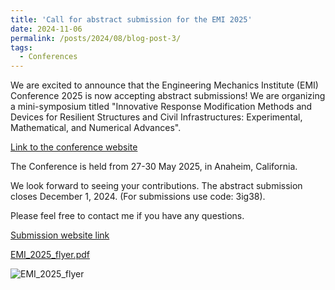```yaml
---
title: 'Call for abstract submission for the EMI 2025'
date: 2024-11-06
permalink: /posts/2024/08/blog-post-3/
tags:
  - Conferences
---
```


<p>We are excited to announce that the Engineering Mechanics Institute (EMI) Conference 2025 is now accepting abstract submissions! 
We are organizing a mini-symposium titled "Innovative Response Modification Methods and Devices for Resilient Structures and Civil Infrastructures: Experimental, Mathematical, and Numerical Advances". </p>

<a href="https://www.emi-conference.org/" target="_blank">Link to the conference website</a>

<p>The Conference is held from 27-30 May 2025, in Anaheim, California.</p>

<p>We look forward to seeing your contributions. 
The abstract submission closes December 1, 2024. 
(For submissions use code: 3ig38).</p>
 
 <p>Please feel free to contact me if you have any questions. </p>
 
 [Submission website link](https://www.emi-conference.org/call-abstracts)
 
 [EMI_2025_flyer.pdf](https://github.com/user-attachments/files/17656636/EMI_2025_flyer.pdf)

![EMI_2025_flyer](https://github.com/user-attachments/assets/8c8165bb-7022-463e-ab22-c38e4e9438a6)
